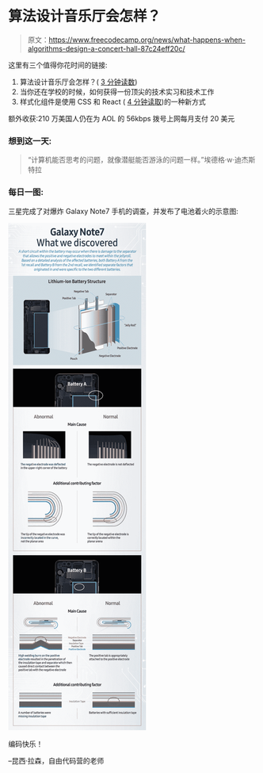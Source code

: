 # 算法设计音乐厅会怎样？

> 原文：<https://www.freecodecamp.org/news/what-happens-when-algorithms-design-a-concert-hall-87c24eff20c/>

这里有三个值得你花时间的链接:

1.  算法设计音乐厅会怎样？( [3 分钟读数](http://bit.ly/2jIQ6F7))
2.  当你还在学校的时候，如何获得一份顶尖的技术实习和技术工作
3.  样式化组件是使用 CSS 和 React ( [4 分钟读取](http://bit.ly/2jhYDhd))的一种新方式

额外收获:210 万美国人仍在为 AOL 的 56kbps 拨号上网每月支付 20 美元

### 想到这一天:

> “计算机能否思考的问题，就像潜艇能否游泳的问题一样。”埃德格·w·迪杰斯特拉

### 每日一图:

三星完成了对爆炸 Galaxy Note7 手机的调查，并发布了电池着火的示意图:

![d37nl6phyWQEYDxqVDWatw4u2FlWOf9JKjAp](img/2da2e65584e28271ce908decf3c7010f.png)

编码快乐！

–昆西·拉森，自由代码营的老师